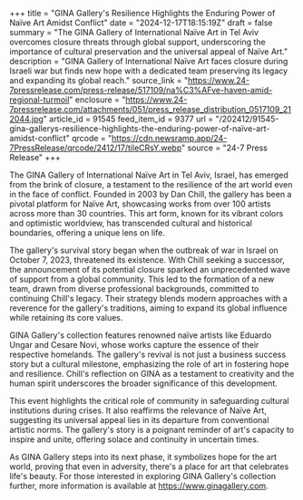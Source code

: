 +++
title = "GINA Gallery's Resilience Highlights the Enduring Power of Naïve Art Amidst Conflict"
date = "2024-12-17T18:15:19Z"
draft = false
summary = "The GINA Gallery of International Naïve Art in Tel Aviv overcomes closure threats through global support, underscoring the importance of cultural preservation and the universal appeal of Naïve Art."
description = "GINA Gallery of International Naïve Art faces closure during Israeli war but finds new hope with a dedicated team preserving its legacy and expanding its global reach."
source_link = "https://www.24-7pressrelease.com/press-release/517109/na%C3%AFve-haven-amid-regional-turmoil"
enclosure = "https://www.24-7pressrelease.com/attachments/051/press_release_distribution_0517109_212044.jpg"
article_id = 91545
feed_item_id = 9377
url = "/202412/91545-gina-gallerys-resilience-highlights-the-enduring-power-of-naïve-art-amidst-conflict"
qrcode = "https://cdn.newsramp.app/24-7PressRelease/qrcode/2412/17/tileCRsY.webp"
source = "24-7 Press Release"
+++

<p>The GINA Gallery of International Naïve Art in Tel Aviv, Israel, has emerged from the brink of closure, a testament to the resilience of the art world even in the face of conflict. Founded in 2003 by Dan Chill, the gallery has been a pivotal platform for Naïve Art, showcasing works from over 100 artists across more than 30 countries. This art form, known for its vibrant colors and optimistic worldview, has transcended cultural and historical boundaries, offering a unique lens on life.</p><p>The gallery's survival story began when the outbreak of war in Israel on October 7, 2023, threatened its existence. With Chill seeking a successor, the announcement of its potential closure sparked an unprecedented wave of support from a global community. This led to the formation of a new team, drawn from diverse professional backgrounds, committed to continuing Chill's legacy. Their strategy blends modern approaches with a reverence for the gallery's traditions, aiming to expand its global influence while retaining its core values.</p><p>GINA Gallery's collection features renowned naïve artists like Eduardo Ungar and Cesare Novi, whose works capture the essence of their respective homelands. The gallery's revival is not just a business success story but a cultural milestone, emphasizing the role of art in fostering hope and resilience. Chill's reflection on GINA as a testament to creativity and the human spirit underscores the broader significance of this development.</p><p>This event highlights the critical role of community in safeguarding cultural institutions during crises. It also reaffirms the relevance of Naïve Art, suggesting its universal appeal lies in its departure from conventional artistic norms. The gallery's story is a poignant reminder of art's capacity to inspire and unite, offering solace and continuity in uncertain times.</p><p>As GINA Gallery steps into its next phase, it symbolizes hope for the art world, proving that even in adversity, there's a place for art that celebrates life's beauty. For those interested in exploring GINA Gallery's collection further, more information is available at <a href='https://www.ginagallery.com' rel='nofollow' target='_blank'>https://www.ginagallery.com</a>.</p>